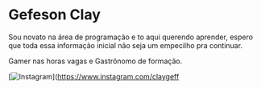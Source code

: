 # Gefeson Clay
Sou novato na área de programação e to aqui querendo aprender, espero que toda essa informação inicial não seja um empecilho pra continuar.

Gamer nas horas vagas e Gastrônomo de formação.

[![Instagram](https://img.shields.io/badge/Instagram-000?style=for-the-badge&logo=instagram)](https://www.instagram.com/claygeff
